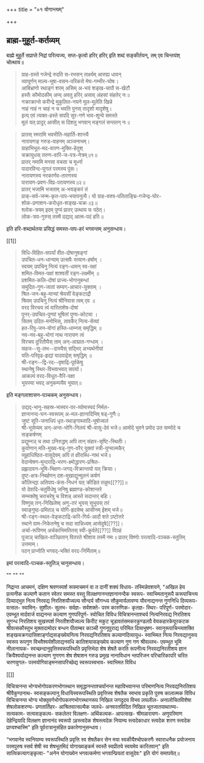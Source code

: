 +++
title = "०१ योगान्त्यम्"

+++
## ब्राह्म-मुहूर्त-कर्तव्यम्

बाह्मे मुहूर्ते सप्राप्ते निद्रां परित्यज्य, सप्त-कृत्वो हरिर् हरिर् इति शब्दं सङ्कीर्तयन्, तम् एव चिन्तयंश् चोत्थाय॥


> ग्राह-ग्रस्ते गजेन्द्रे रुदति स-रभसन् तार्क्ष्यम् आरुह्य धावन्  
व्याघूर्णन् माल्य-भूषा-वसन-परिकरो मेघ-गम्भीर-घोषः।  
आबिभ्राणो रथाङ्गं शरम् असिम् अ-भयं शङ्ख-चापौ स-खेटौ  
हस्तैः कौमोदकीम् अप्य् अवतु हरिर् असाव् अंहसां संहतेर् नः॥  
नक्राक्रान्ते करीन्द्रे मुकुलित-नयने मूल-मूलेति खिन्ने  
नाहं नाहं न चाहं न च भवति पुनस् तादृशो मादृशेषु।  
इत्य् एवं त्यक्त-हस्ते सपदि सुर-गणे भाव-शून्ये समस्ते  
मूलं यत् प्रादुर् आसीत् स दिशतु भगवान् मङ्गलं सन्ततन् नः॥

> प्रातस् स्मरामि भवभीति-महार्ति-शान्त्यै  
नारायणङ् गरुड-वाहनम् अञ्जनाभम्।  
ग्राहाभिभूत-मद-वारण-मुक्ति-हेतुश्  
चक्रायुधस् तरुण-वारि-ज-पत्र-नेत्रम्॥१॥  
प्रातर् नमामि मनसा वचसा च मूर्ध्ना  
पादारविन्द-युगलं परमस्य पुंसः।  
नारायणस्य नरकार्णव-तारणस्य  
पारायण-प्रवण-विप्र-परायणस्य॥२॥  
प्रातर् भजामि भजताम् अ-भयङ्करं तं  
प्राक्-सर्व-जन्म-कृत-पाप-भयापनुत्यै।
यो ग्राह-वक्त्र-पतिताङ्घ्रि-गजेन्द्र-घोर-  
शोक-प्रणाशन-करोधृत-शङ्ख-चक्रः॥३॥  
श्लोक-त्रयम् इदम् पुण्यं प्रातर् उत्थाय यः पठेत्।  
लोक-त्रय-गुरुस् तस्मै दद्याद् आत्म-पदं हरिः॥ 

इति हरि-शब्दार्थतया प्रसिद्धं समस्त-पाप-हरं भगवन्तम् अनुसन्धाय।

[[1]]

> विधि-विहित-सपर्यां वीत-दोषानुषङ्गां  
उपचित-धन-धान्याम् उत्सवैः स्त्यान-हर्षाम् ।  
स्वयम् उपचिनु नित्यं रङ्ग-धामन् स्व-रक्षां  
शमित-विमत-पक्षां शाश्वतीं रङ्ग-लक्ष्मीम् ॥  
प्रशमित-कलि-दोषां प्राज्य-भोगानुबन्धां  
समुदित-गुण-जातां सम्यग्-आचार-युक्ताम् ।  
श्रित-जन-बहु-मान्यां श्रेयसीं वेङ्कटाद्रौ  
श्रियम् उपचिनु नित्यं श्रीनिवास त्वम् एव ॥  
वरद विरचय त्वं वारिताशेष-दोषां  
पुनर्-उपचित-पुण्यां भूषितां पुण्य-कोट्या ।  
सितम् उदित-मनोभिस्, तावकैर् नित्य-सेव्यां  
हत-रिपु-जन-योगां हस्ति-धाम्नस् समृद्धिम् ॥  
नव-नव-बहु-भोगां नाथ नारायण त्वं  
विरचय दुरितौघैस् ताम् अन्-आघ्रात-गन्धाम् ।  
सहज--सु-लभ--दास्यैस् सद्भिर् अभ्यर्थनीयां  
यति-परिवृढ-हृद्यां यादवाद्रेस् समृद्धिम् ॥  
श्री-रङ्ग--द्वि-रद--वृषाद्रि-पूर्वकेषु  
स्थानेषु स्थिर-विभवाभवत् सपर्या।  
आकल्पं वरद-विधूत-वैरि-पक्षा  
भूयस्या भवद् अनुकम्पयैव भूयात्॥ 

इति मङ्गलाशासन-पञ्चकम् अनुसन्धाय।

> उद्यद्-भानु-सहस्र-भास्वर-पर-व्योमास्पदं निर्मल-  
ज्ञानानन्द-घन-स्वरूपम् अ-मल-ज्ञानादिभिष् षड्-गुणैः॥  
जुष्टं सूरि-जनाधिपं धृत-रथाङ्गाब्जादि-भूषोज्वलं  
श्री-भूसेव्यम् अन्-अन्त-भोगि-निलयं श्री-वासु-देवं भजे॥ 
आमोदे भुवने प्रमोद उत सम्मोदे च सङ्कर्षणम्  
प्रद्युम्नञ् च तथा ऽनिरुद्धम् अपि तान् संहार-सृष्टि-स्थितीः।  
कुर्वाणान् मति-मुख्य-षड्-गुण-वरैर् युक्तां स्त्री-युग्मात्मकैर्  
व्यूहाधिष्ठित-वासुदेवम् अपि तं क्षीराब्धि-नाथं भजे॥  
वेदान्वेषण-मुन्दराद्रि-भरण-क्ष्मोद्धारण-प्रश्रित-  
प्रह्लादावन-भूमि-भिक्षण-जगद्-विक्रान्तयो यत् क्रियाः।  
दुष्ट-क्षत्र-निबर्हणन् दश-मुखाद्युन्मूलनं कर्षणं  
कौलिन्द्या अतिपाप-कंस-निधनं यत् क्रीडितं तन्नुमः[[??]]॥  
यो देवादि-चतुर्विधेषु जनिषु ब्रह्माण्ड-कोशान्तरे  
सम्भक्तेषु चराचरेषु च विशन्न् आस्ते सदान्तर् बहिः।  
विष्णुस् तन्-निखिलेष्व् अणु-तरं भूयस् सुभूयस् तरं  
स्वाङ्गुष्ठ-प्रमितञ् च योगि-हृदयेष्व् आसीनम् ईशम् भजे॥  
श्री-रङ्ग-स्थल-वेङ्कटाद्रि-करि-गिर्य-आदौ शते ऽष्टोत्तरे  
स्थाने ग्राम-निकेतनेषु च सदा सान्निध्यम् आसेदुषे[[??]]।  
अर्चा-रूपिणम् अर्चकाभिमतितस् स्वी-कुर्वते[[??]] विग्रहं  
पूजाञ् चाखिल-वाञ्छितान् वितरते श्रीशाय तस्मै नमः॥ 
प्रातर् विष्णोः परत्वादि-पञ्चक-स्तुतिम् उत्तमाम्।  
पठन् प्राप्नोति भगवद्-भक्तिं वरद-निर्मिताम्॥ 

इमां परत्वादि-पञ्चक-स्तुतिञ् चानुसन्धाय। 

""
""
""

निद्रान्त आचमनं, दक्षिण श्रवणस्पर्श रूपमाचमनं वा त दानीं शक्यं विधाय- तस्मिन्नेवशयने, "अखिल हेय प्रत्यनीक कल्याणै कतान स्वेतर समस्त वस्तु विलक्षणानन्तज्ञानानन्दैक स्वरूप- स्वाभिमतानुरूपै करूपाचिन्त्य दिव्याद्भुत नित्य निरवद्य निरतिशयौज्वल्य सौन्दर्य सौगन्ध्य सौकुमार्यलावण्य यौवनाद्यनन्त गुणनिधि दिव्यरूप- वत्सल- स्वामिन्- सुशील- सुलभ- सर्वज्ञ- सर्वशक्ते- परम कारुणिक- कृतज्ञ- स्थिर- परिपूर्ण- परमोदार- एवम्भूत मार्दवार्ज वाद्यनन्त कल्याण गुणपरिपूर्ण- स्वोचित विविध विचित्रानन्ताश्चर्य नित्यनिरवद्य निरतिशय सुगन्ध निरतिशय सुखस्पर्श निरतीशयौज्वल्य किरीट मकुट चूडावतंसमकरकुण्डलग्रै वेयकहारकेयूरकटक श्रीवत्सकौस्तुभ मुक्तादामोदर बन्धन पीताम्बर काञ्ची गुणनूपुराद्य 
परिमित दिव्यभूषण- स्वानुरूपाचिन्त्यशक्ति शङ्खचक्रगदासिशार्ङ्गाद्यसङ्ख्येयनित्य निरवद्यनिरतिशय कल्याणदिव्यायुध- स्वाभिमत नित्य निरवद्यानुरूप स्वरूप रूपगुण विभवैश्वर्यशीलाद्यनवधि कातिशयासङ्ख्येय कल्याण गुण गण श्रीवल्लभ- एवम्भूत भूमि नीलानायक- स्वच्छन्दानुवृत्तिस्वरूपस्थिति प्रवृत्तिभेदा शेष शेषतै करति रूपनीत्य निरवद्यनिरतीशय ज्ञान क्रियैश्वर्याद्यनन्त कल्याण गुणगण शेष शेषाशन गरुड प्रमुख नानाविधान न्तपरिजन परिचारिकापरि चरित चरणयुगल- परमयोगिवाङ्मनसापरिच्छेद्य स्वरूपस्वभाव- स्वाभिमत विविध 

[[]]

विचित्रानन्त भोग्यभोगोपकरणभोगस्थान समृद्धानन्ताश्चर्यानन्त महाविभवानन्त परिमाणनित्य निरवद्यनिरतिशय श्रीवैकुण्ठनाथ- स्वसङ्कल्पानु विधायिस्वरूपस्थिति प्रवृत्तिस्व शेषतैक स्वभाव 
प्रकृति पुरुष कालात्मक विविध विचित्रानन्त भोग्य भोक्तृवर्गभोगोपकरणभोगस्थानरूप निखिल जगदुदय विभव लयलील- अनालोचितविशेषा शेषलोकशरण्य- प्रणतार्तिहर- आश्रितवात्सल्यैक जलधे- अनवरतविदित निखिल भूतजातयाथात्म्य- सत्यकाम- सत्यसङ्कल्प- सकलेतर विलक्षण- अर्थिकल्पक- आपत्सख- श्रीमन्नारायण- अणुपरिमाण देहेन्द्रियादि विलक्षण ज्ञानानंद स्वरूपो ऽहस्त्वदेक शेषस्त्वदेक नियाम्य स्त्वदेकाधार स्त्वदेक शरण स्त्वदेक प्राप्यश्चास्मि" इति पूर्वरात्रानुसंहित प्रकारेणानुसन्धाय। 

“भगवानेव स्वनियाम्य स्वरूपस्थिति प्रवृत्ति स्व शेषतैकर सेन मया स्वकीयैश्चोपकरणैः स्वाराधनैक प्रयोजनाय परमपुरुष स्सर्व शेषी स्व शेषभूतमिदं योगाख्यङ्कर्म स्वस्तै स्वप्रीतये स्वयमेव कारितवान्" इति सात्विकत्यागङ्कृत्वा- "अनेन योगाख्येन भगवत्कर्मणा भगवान्प्रियतां वासुदेवः" इति योगं समापयेत्॥ 
